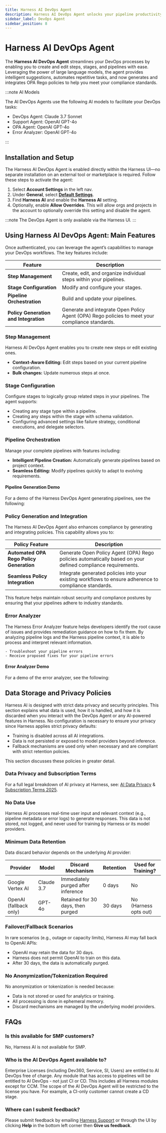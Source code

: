 ```yaml
---
title: Harness AI DevOps Agent
description: Harness AI DevOps Agent unlocks your pipeline productivity.
sidebar_label: DevOps Agent
sidebar_position: 8
---
```

# Harness AI DevOps Agent

The **Harness AI DevOps Agent** streamlines your DevOps processes by enabling you to create and edit steps, stages, and pipelines with ease. Leveraging the power of large language models, the agent provides intelligent suggestions, automates repetitive tasks, and now generates and integrates OPA Rego policies to help you meet your compliance standards.

:::note AI Models

The AI DevOps Agents use the following AI models to facilitate your DevOps tasks:

- DevOps Agent: Claude 3.7 Sonnet
- Support Agent: OpenAI GPT-4o
- OPA Agent: OpenAI GPT-4o
- Error Analyzer: OpenAI GPT-4o

:::

## Installation and Setup

The Harness AI DevOps Agent is enabled directly within the Harness UI—no separate installation on an external tool or marketplace is required. Follow these steps to activate the agent:

1. Select **Account Settings** in the left nav. 
2. Under **General**, select [**Default Settings**](/docs/platform/settings/default-settings).
3. Find **Harness AI** and enable the **Harness AI** setting. 
4. Optionally, enable **Allow Overrides**. This will allow orgs and projects in the account to optionally override this setting and disable the agent.

:::note
The DevOps Agent is only available via the Harness UI.
:::

## Using Harness AI DevOps Agent: Main Features

Once authenticated, you can leverage the agent’s capabilities to manage your DevOps workflows. The key features include:

| **Feature**                            | **Description**                                                                                                       |
|----------------------------------------|-----------------------------------------------------------------------------------------------------------------------|
| **Step Management**                    | Create, edit, and organize individual steps within your pipelines.                                                   |
| **Stage Configuration**                | Modify and configure your stages.                                              |
| **Pipeline Orchestration**             | Build and update your pipelines.                                 |
| **Policy Generation and Integration**  | Generate and integrate Open Policy Agent (OPA) Rego policies to meet your compliance standards.                        |

### Step Management

Harness AI DevOps Agent enables you to create new steps or edit existing ones.

- **Context-Aware Editing:** Edit steps based on your current pipeline configuration.
- **Bulk changes:** Update numerous steps at once. 

### Stage Configuration

Configure stages to logically group related steps in your pipelines. The agent supports:

- Creating any stage type within a pipeline.
- Creating any steps within the stage with schema validation.
- Configuring advanced settings like failure strategy, conditional executions, and delegate selectors.

### Pipeline Orchestration

Manage your complete pipelines with features including:

- **Intelligent Pipeline Creation:** Automatically generate pipelines based on project context.
- **Seamless Editing:** Modify pipelines quickly to adapt to evolving requirements.

#### Pipeline Generation Demo

For a demo of the Harness DevOps Agent generating pipelines, see the following: 

<DocVideo src="https://www.loom.com/share/b07b9609119f4168b948739154d9a863?sid=d5fd1172-569f-4e59-b2dc-867b551ba108" title="AI DevOps Agent Demo" />

### Policy Generation and Integration

The Harness AI DevOps Agent also enhances compliance by generating and integrating policies. This capability allows you to:

| **Policy Feature**                        | **Description**                                                                                             |
|-------------------------------------------|-------------------------------------------------------------------------------------------------------------|
| **Automated OPA Rego Policy Generation**  | Generate Open Policy Agent (OPA) Rego policies automatically based on your defined compliance requirements.  |
| **Seamless Policy Integration**           | Integrate generated policies into your existing workflows to ensure adherence to compliance standards.      |

This feature helps maintain robust security and compliance postures by ensuring that your pipelines adhere to industry standards.

### Error Analyzer

The Harness Error Analyzer feature helps developers identify the root cause of issues and provides remediation guidance on how to fix them. By analyzing pipeline logs and the Harness pipeline context, it is able to process and interpret relevant information.

    - Troubleshoot your pipeline errors
    - Receive proposed fixes for your pipeline errors

#### Error Analyzer Demo

For a demo of the error analyzer, see the following:

<DocVideo src="https://www.loom.com/share/f4ae8141f74c4b8f9e80b174acaee7d2?sid=73a0dd74-0a5e-4fd5-9f5c-b776d2985604" />

## Data Storage and Privacy Policies

Harness AI is designed with strict data privacy and security principles. This section explains what data is used, how it is handled, and how it is discarded when you interact with the DevOps Agent or any AI-powered features in Harness. No configuration is necessary to ensure your privacy since Harness applies strict privacy defaults:

- Training is disabled across all AI integrations.
- Data is not persisted or exposed to model providers beyond inference.
- Fallback mechanisms are used only when necessary and are compliant with strict retention policies.

This section discusses these policies in greater detail. 

### Data Privacy and Subscription Terms

For a full legal breakdown of AI privacy at Harness, see: [AI Data Privacy](https://www.harness.io/legal/harness-ai-data-privacy) & [Subscription Terms 2025](https://www.harness.io/legal/subscription-terms-2025).

### No Data Use

Harness AI processes real-time user input and relevant context (e.g., pipeline metadata or error logs) to generate responses. This data is not stored, not logged, and never used for training by Harness or its model providers.

### Minimum Data Retention

Data discard behavior depends on the underlying AI provider:

| **Provider**           | **Model**        | **Discard Mechanism**              | **Retention** | **Used for Training?** |
| ---------------------- | ---------------- | ---------------------------------- | ------------- | ---------------------- |
| Google Vertex AI       | Claude 3.7       | Immediately purged after inference | 0 days        | No                     |
| OpenAI (fallback only) | GPT-4o           | Retained for 30 days, then purged  | 30 days       | No (Harness opts out)  |

### Failover/Fallback Scenarios

In rare scenarios (e.g., outage or capacity limits), Harness AI may fall back to OpenAI APIs:

- OpenAI may retain the data for 30 days.
- Harness does not permit OpenAI to train on this data.
- After 30 days, the data is automatically purged.

### No Anonymization/Tokenization Required

No anonymization or tokenization is needed because:

- Data is not stored or used for analytics or training.
- All processing is done in ephemeral memory.
- Discard mechanisms are managed by the underlying model providers.

## FAQs

### Is this available for SMP customers?

No, Harness AI is not available for SMP.

### Who is the AI DevOps Agent available to?

Enterprise Licenses (including Dev360, Service, SI, Users) are entitled to AI DevOps free of charge. Any module that has access to pipelines will be entitled to AI DevOps - not just CI or CD. This includes all Harness modules except for CCM. The scope of the AI DevOps Agent will be restricted to the license you have. For example, a CI-only customer cannot create a CD stage.

### Where can I submit feedback?

Please submit feedback by emailing [Harness Support](mailto:support@harness.io) or through the UI by clicking **Help** in the bottom left corner then **Give us feedback**.